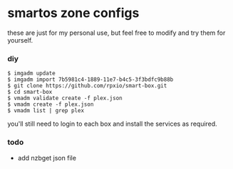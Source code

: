 # smartos zone configs

these are just for my personal use, but feel free to modify and try them for yourself.

### diy
`$ imgadm update`  
`$ imgadm import 7b5981c4-1889-11e7-b4c5-3f3bdfc9b88b`  
`$ git clone https://github.com/rpxio/smart-box.git`  
`$ cd smart-box`  
`$ vmadm validate create -f plex.json`  
`$ vmadm create -f plex.json`  
`$ vmadm list | grep plex`  

you'll still need to login to each box and install the services as required.

### todo
- add nzbget json file

